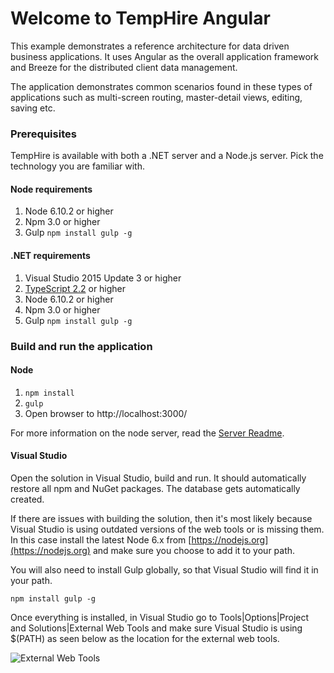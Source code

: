 # Welcome to TempHire Angular #

This example demonstrates a reference architecture for data driven business applications. It uses Angular as the overall application framework and Breeze for the distributed client data management.

The application demonstrates common scenarios found in these types of applications such as multi-screen routing, master-detail views, editing, saving etc.

### Prerequisites ###

TempHire is available with both a .NET server and a Node.js server. Pick the technology you are familiar with. 

#### Node requirements ####

1. Node 6.10.2 or higher
2. Npm 3.0 or higher
3. Gulp `npm install gulp -g`

#### .NET requirements ####

1. Visual Studio 2015 Update 3 or higher
2. [TypeScript 2.2](https://blogs.msdn.microsoft.com/typescript/2017/02/22/announcing-typescript-2-2/) or higher
1. Node 6.10.2 or higher
2. Npm 3.0 or higher
3. Gulp `npm install gulp -g`

### Build and run the application ###

#### Node ####

1. `npm install`
2. `gulp`
3. Open browser to http://localhost:3000/

For more information on the node server, read the [Server Readme](./Express/README.md).

#### Visual Studio ####

Open the solution in Visual Studio, build and run. It should automatically restore all npm and NuGet packages. The database gets automatically created. 

If there are issues with building the solution, then it's most likely because Visual Studio is using outdated versions of the web tools or is missing them. In this case install the latest Node 6.x from [https://nodejs.org](https://nodejs.org) and make sure you choose to add it to your path.

You will also need to install Gulp globally, so that Visual Studio will find it in your path.

`npm install gulp -g`

Once everything is installed, in Visual Studio go to Tools|Options|Project and Solutions|External Web Tools and make sure Visual Studio is using $(PATH) as seen below as the location for the external web tools.

![External Web Tools](vs-config.png?raw=true "External Web Tools")
